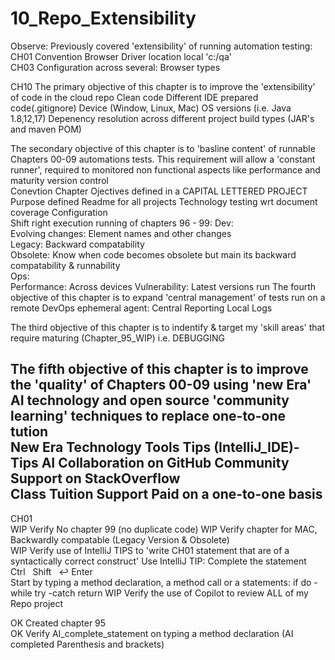 # 10_Repo_Extensibility

Observe: Previously covered 'extensibility' of running automation testing:
		CH01 	Convention
				Browser Driver location local 'c:/qa'		
                CH03 	Configuration across several: 
				Browser types		
			  	
CH10
The primary objective of this chapter is to improve the 'extensibility' of code in the cloud repo
	Clean code
 		Different IDE prepared code(.gitignore)
		Device (Window, Linux, Mac)
  		OS versions (i.e. Java 1.8,12,17)
		Depenency resolution across different project build types (JAR's and maven POM)	

The secondary objective of this chapter is to 'basline content' of runnable Chapters 00-09 automations tests.
This requirement will allow a 'constant runner', required to monitored non functional aspects like performance and maturity version control  	
		Conevtion
		 		Chapter Ojectives defined in a CAPITAL LETTERED PROJECT
		 		Purpose defined Readme for all projects
		 		Technology testing wrt document coverage
		Configuration	
				Shift right execution running of chapters 96 - 99:
	 			Dev: 	
     						Evolving changes:  Element names and other changes  
     						Legacy:		   Backward compatability	
    						Obsolete:	   Know when code becomes obsolete but main its backward compatability & runnability  
	 			Ops:		
     						Performance: 	   Across devices
    						Vulnerability: 	   Latest versions run
The fourth objective of this chapter is to expand 'central management' of tests run on a remote DevOps ephemeral agent:
				Central Reporting
			 	Local Logs 
		     
The third objective of this chapter is to indentify & target my 'skill areas' that require maturing (Chapter_95_WIP) i.e.
				DEBUGGING

The fifth objective of this chapter is to improve the 'quality' of Chapters 00-09 using 'new Era' AI technology and open source 'community learning' techniques to replace one-to-one tution  
		New Era Technology
 				Tools Tips (IntelliJ_IDE)-Tips
				AI
 				Collaboration on GitHub
  				Community Support on StackOverflow 	
   			   	Class Tuition
    				Support Paid on a one-to-one basis   	   
----------------------------------------------------------------------------------------------------------------------------------------------
CH01        
WIP	Verify No chapter 99 (no duplicate code)
WIP     Verify chapter for MAC, Backwardly compatable (Legacy Version & Obsolete)  
WIP    	Verify use of IntelliJ TIPS to 'write CH01 statement that are of a syntactically correct construct' 
	   	Use IntelliJ TIP: Complete the statement Ctrl   Shift   ↩ Enter		 	
	       			Start by typing a method declaration, a method call or a statements:
	       				if
		    			do -while
		 			try -catch
	      				return
WIP     Verify the use of Copilot to review ALL of my Repo project

OK     	Created chapter 95    
OK     	Verify AI_complete_statement on typing a method declaration (AI completed Parenthesis and brackets)
